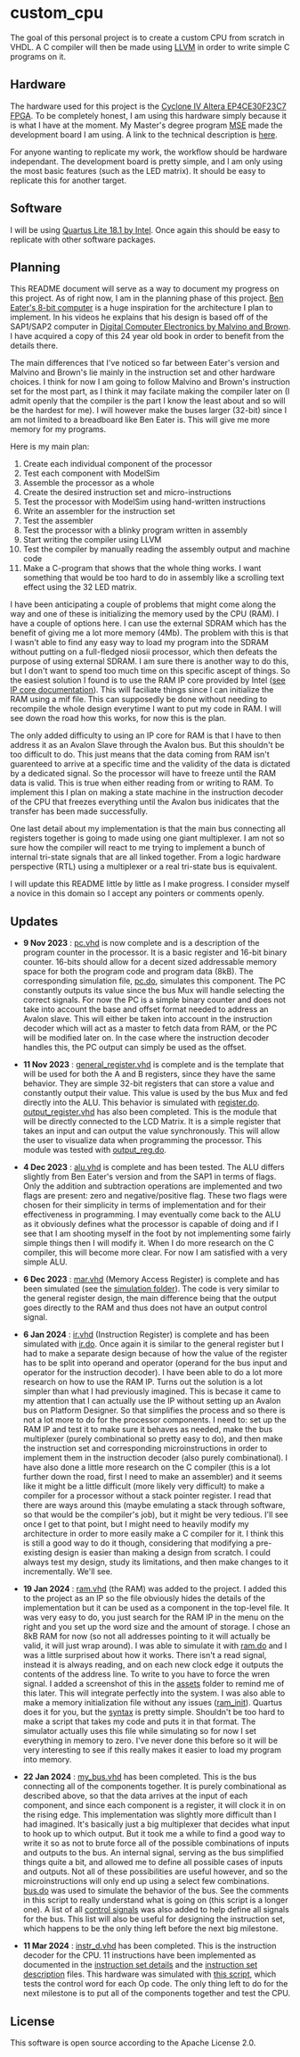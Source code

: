 # custom_cpu
The goal of this personal project is to create a custom CPU from scratch in VHDL. 
A C compiler will then be made using [LLVM](https://llvm.org/) in order to write simple C programs on it. 

## Hardware
The hardware used for this project is the [Cyclone IV Altera EP4CE30F23C7 FPGA](https://www.mouser.fr/datasheet/2/612/cyiv_53001-1299432.pdf).
To be completely honest, I am using this hardware simply because it is what I have at the moment. 
My Master's degree program [MSE](https://www.hes-so.ch/en/master/hes-so-master/programmes/engineering-mse) made the development board I am using. 
A link to the technical description is [here](https://mse-wiki.ti.bfh.ch/).

For anyone wanting to replicate my work, the workflow should be hardware independant. 
The development board is pretty simple, and I am only using the most basic features (such as the LED matrix).
It should be easy to replicate this for another target. 

## Software
I will be using [Quartus Lite 18.1 by Intel](https://www.intel.com/content/www/us/en/software-kit/665990/intel-quartus-prime-lite-edition-design-software-version-18-1-for-windows.html?). 
Once again this should be easy to replicate with other software packages. 

## Planning
This README document will serve as a way to document my progress on this project. As of right now, I am in the planning phase of this project. 
[Ben Eater's 8-bit computer](https://eater.net/8bit/) is a huge inspiration for the architecture I plan to implement.
In his videos he explains that his design is based off of the SAP1/SAP2 computer in [Digital Computer Electronics
by Malvino and Brown](https://archive.org/details/367026792DigitalComputerElectronicsAlbertPaulMalvinoAndJeraldABrownPdf1).
I have acquired a copy of this 24 year old book in order to benefit from the details there.

The main differences that I've noticed so far between Eater's version and Malvino and Brown's lie mainly in the 
instruction set and other hardware choices. I think for now I am going to follow Malvino and Brown's instruction set
for the most part, as I think it may facilate making the compiler later on (I admit openly that 
the compiler is the part I know the least about and so will be the hardest for me). I will however make the buses
larger (32-bit) since I am not limited to a breadboard like Ben Eater is. This will give me more
memory for my programs. 

Here is my main plan:

1. Create each individual component of the processor
2. Test each component with ModelSim
3. Assemble the processor as a whole
4. Create the desired instruction set and micro-instructions
5. Test the processor with ModelSim using hand-written instructions
6. Write an assembler for the instruction set
7. Test the assembler
8. Test the processor with a blinky program written in assembly
9. Start writing the compiler using LLVM
10. Test the compiler by manually reading the assembly output and machine code
11. Make a C-program that shows that the whole thing works. I want something that would be too hard to do in assembly like a scrolling text effect using the 32 LED matrix.

I have been anticipating a couple of problems that might come along the way and one of these is initializing
the memory used by the CPU (RAM). I have a couple of options here. I can use the external SDRAM which has the 
benefit of giving me a lot more memory (4Mb). The problem with this is that I wasn't able to find any 
easy way to load my program into the SDRAM without putting on a full-fledged niosii processor, which then
defeats the purpose of using external SDRAM. I am sure there is another way to do this, but I don't want to spend
too much time on this specific ascept of things. So the easiest solution I found is to use the RAM IP core provided
by Intel ([see IP core documentation](https://www.intel.com/content/www/us/en/docs/programmable/683285/18-1/core-user-guide.html)).
This will faciliate things since I can initialize the RAM using a mif file. This can supposedly be done without
needing to recompile the whole design everytime I want to put my code in RAM. I will see down the road how this works,
for now this is the plan. 

The only added difficulty to using an IP core for RAM is that I have to then address it as an Avalon Slave through
the Avalon bus. But this shouldn't be too difficult to do. This just means that the data coming from RAM isn't guarenteed
to arrive at a specific time and the validity of the data is dictated by a dedicated signal. So the processor will
have to freeze until the RAM data is valid. This is true when either reading from or writing to RAM. To implement this
I plan on making a state machine in the instruction decoder of the CPU that freezes everything until the Avalon
bus inidicates that the transfer has been made successfully. 

One last detail about my implementation is that the main bus connecting all registers together is going to made
using one giant multiplexer. I am not so sure how the compiler will react to me trying to implement a bunch of 
internal tri-state signals that are all linked together. From a logic hardware perspective (RTL) using a multiplexer or 
a real tri-state bus is equivalent. 

I will update this README little by little as I make progress. I consider myself a novice in this domain so I accept any 
pointers or comments openly. 

## Updates

* **9 Nov 2023** : [pc.vhd](/pc.vhd) is now complete and is a description of the program counter in the processor. It is a basic register and 16-bit binary counter.
16-bits should allow for a decent sized addressable memory space for both the program code and program data (8kB). The corresponding
simulation file, [pc.do](/simulation/pc.do), simulates this component. The PC constantly outputs its value since the bus Mux will 
handle selecting the correct signals. For now the PC is a simple binary counter and does not take into account the base and offset format 
needed to address an Avalon slave. This will either be taken into account in the instruction decoder which will act as a master to 
fetch data from RAM, or the PC will be modified later on. In the case where the instruction decoder handles this, the PC output can simply be used 
as the offset. 

* **11 Nov 2023** : [general_register.vhd](/general_register.vhd) is complete and is the template that will be used for both the A and B registers, since they have
the same behavior. They are simple 32-bit registers that can store a value and constantly output their value. This value is used by the bus Mux
and fed directly into the ALU. This behavior is simulated with [register.do](/simulation/register.do).
[output_register.vhd](/output_register.vhd) has also been completed. This is the module that will be directly connected to the LCD Matrix. It is a simple register
that takes an input and can output the value synchronously. This will allow the user to visualize data when programming the processor. This module
was tested with [output_reg.do](/simulation/output_reg.do).

* **4 Dec 2023** : [alu.vhd](/alu.vhd) is complete and has been tested. The ALU differs slightly from Ben Eater's version
and from the SAP1 in terms of flags. Only the addition and subtraction operations are implemented and two flags are present: zero and negative/positive flag. These two flags were chosen for their simplicity in terms of implementation and for their effectiveness
in programming. I may eventually come back to the ALU as it obviously defines what the processor is capable of doing and if I see
that I am shooting myself in the foot by not implementing some fairly simple things then I will modify it. When I do more
research on the C compiler, this will become more clear. For now I am satisfied with a very simple ALU.

* **6 Dec 2023** : [mar.vhd](/mar.vhd) (Memory Access Register) is complete and has been simulated (see the [simulation folder](/simulation)). The code is very similar to the general register design, the main difference being that the output goes directly to the RAM and thus does not have an output control signal.

* **6 Jan 2024** : [ir.vhd](/ir.vhd) (Instruction Register) is complete and has been simulated with [ir.do](/simulation/ir.do). Once again it is
similar to the general register but I had to make a separate design because of how the value of the register has to be split
into operand and operator (operand for the bus input and operator for the instruction decoder). I have been able to do a lot more research on how to use the RAM IP. Turns out the solution is a lot simpler than what I had previously imagined. This is becase it came to my attention that I can actually use the IP without setting up an Avalon bus on Platform Designer. So that simplifies the process and so there is not a lot more to do for the processor components. I need to: set up the RAM IP and test it to make sure it behaves as needed, make the bus multiplexer (purely combinational so pretty easy to do), and then make the instruction set and corresponding microinstructions in order to implement them in the instruction decoder (also purely combinational). I have also done a little more research on the C compiler (this is a lot further down the road, first I need to make an assembler) and it seems like it might be a little difficult (more likely very difficult) to make a compiler for a processor without a stack pointer register. I read that there are ways around this (maybe emulating a stack through software, so that would be the compiler's job), but it might be very tedious. I'll see once I get to that point, but I might need to heavily modify my architecture in order to more easily make a C compiler for it. I think this is still a good way to do it though, considering that modifying a pre-existing design is easier than making a design from scratch. I could always test my design, study its limitations, and then make changes to it incrementally. We'll see.

* **19 Jan 2024** : [ram.vhd](/ram.vhd) (the RAM) was added to the project. I added this to the project as an IP so the file obviously hides the details of the implementation but it can be used as a component in the top-level file. It was very easy to do, you just search for the RAM IP in the menu on the right and you set up the word size and the amount of storage. I chose an 8kB RAM for now (so not all addresses pointing to it will actually be valid, it will just wrap around). I was able to simulate it with [ram.do](/simulation/ram.do) and I was a little surprised about how it works. There isn't a read signal, instead it is always reading, and on each new clock edge it outputs the contents of the address line. To write to you have to force the wren signal. I added a screenshot of this in the [assets](/assets) folder to remind me of this later. This will integrate perfectly into the system. I was also able to make a memory initialization file without any issues ([ram_init](/ram_init.mif)). Quartus does it for you, but the [syntax](https://www.intel.com/content/www/us/en/programmable/quartushelp/17.0/reference/glossary/def_mif.htm) is pretty simple. Shouldn't be too hard to make a script that takes my code and puts it in that format. The simulator actually uses this file while simulating so for now I set everything in memory to zero. I've never done this before so it will be very interesting to see if this really makes it easier to load my program into memory.

* **22 Jan 2024** : [my_bus.vhd](/my_bus.vhd) has been completed. This is the bus connecting all of the components together. It is purely combinational as described above, so that the data arrives at the input of each component, and since each component is a register, it will clock it in on the rising edge. This implementation was slightly more difficult than I had imagined. It's basically just a big multiplexer that decides what input to hook up to which output. But it took me a while to find a good way to write it so as not to brute force all of the possible combinations of inputs and outputs to the bus. An internal signal, serving as the bus simplified things quite a bit, and allowed me to define all possible cases of inputs and outputs. Not all of these possibilities are useful however, and so the microinstructions will only end up using a select few combinations. [bus.do](/simulation/bus.do) was used to simulate the behavior of the bus. See the comments in this script to really understand what is going on (this script is a longer one). A list of all [control signals](control_signals.txt) was also added to help define all signals for the bus. This list will also be useful for designing the instruction set, which happens to be the only thing left before the next big milestone.

* **11 Mar 2024** : [instr_d.vhd](/instr_d.vhd) has been completed. This is the instruction decoder for the CPU. 11 instructions have been implemented as documented in the [instruction set details](/instruction_set_details.txt) and the [instruction set description](/instruction_set_description.txt) files. This hardware was simulated with [this script](/simulation/instr_d.do), which tests the control word for each Op code. The only thing left to do for the next milestone is to put all of the components together and test the CPU. 

## License
This software is open source according to the Apache License 2.0. 
